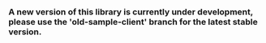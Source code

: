 ﻿### A new version of this library is currently under development, please use the 'old-sample-client' branch for the latest stable version.